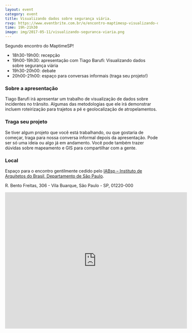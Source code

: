 ```yaml
---
layout: event
category: event
title: Visualizando dados sobre segurança viária.
rsvp: https://www.eventbrite.com.br/e/encontro-maptimesp-visualizando-dados-sobre-seguranca-viaria-tickets-34262174085
time: 19h-21h30
image: img/2017-05-11/visualizando-seguranca-viaria.png
---
```


Segundo encontro do MaptimeSP!

- 18h30-19h00: recepção
- 19h00-19h30: apresentação com Tiago Barufi: Visualizando dados sobre segurança viária
- 19h30-20h00: debate
- 20h00-21h00: espaço para conversas informais (traga seu projeto!)

### Sobre a apresentação

Tiago Barufi irá apresentar um trabalho de visualização de dados sobre incidentes no trânsito. Algumas das metodologias que ele irá demonstrar incluem roteirização para trajetos a pé e geolocalização de atropelamentos.

### Traga seu projeto

Se tiver algum projeto que você está trabalhando, ou que gostaria de começar, traga para nossa conversa informal depois da apresentação. Pode ser só uma ideia ou algo já em andamento. Você pode também trazer dúvidas sobre mapeamento e GIS para compartilhar com a gente.

### Local
Espaço para o encontro gentilmente cedido pelo [IABsp – Instituto de Arquitetos do Brasil, Departamento de São Paulo](http://www.iabsp.org.br/).

R. Bento Freitas, 306 - Vila Buarque, São Paulo - SP, 01220-000

<iframe src="https://www.google.com/maps/embed?pb=!1m14!1m8!1m3!1d14630.659859084422!2d-46.645673!3d-23.5445497!3m2!1i1024!2i768!4f13.1!3m3!1m2!1s0x0%3A0xdcb1a0fdf88249a4!2sInstituto+de+Arquitetos+do+Brasil+-+Departamento+de+S%C3%A3o+Paulo!5e0!3m2!1spt-BR!2sbr!4v1494246148478" width="600" height="450" frameborder="0" style="border:0" allowfullscreen></iframe>
